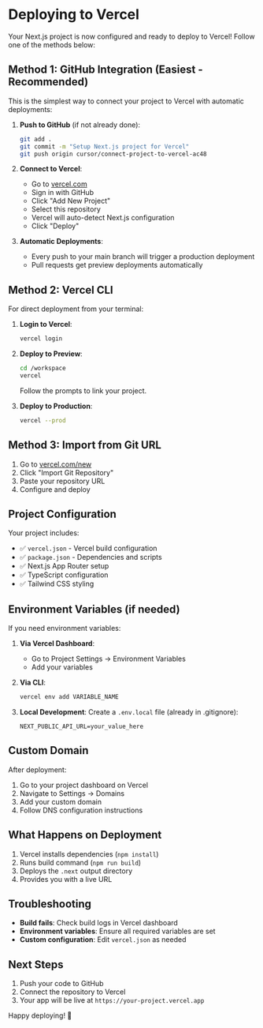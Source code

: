 # Deploying to Vercel

Your Next.js project is now configured and ready to deploy to Vercel! Follow one of the methods below:

## Method 1: GitHub Integration (Easiest - Recommended)

This is the simplest way to connect your project to Vercel with automatic deployments:

1. **Push to GitHub** (if not already done):
   ```bash
   git add .
   git commit -m "Setup Next.js project for Vercel"
   git push origin cursor/connect-project-to-vercel-ac48
   ```

2. **Connect to Vercel**:
   - Go to [vercel.com](https://vercel.com)
   - Sign in with GitHub
   - Click "Add New Project"
   - Select this repository
   - Vercel will auto-detect Next.js configuration
   - Click "Deploy"

3. **Automatic Deployments**:
   - Every push to your main branch will trigger a production deployment
   - Pull requests get preview deployments automatically

## Method 2: Vercel CLI

For direct deployment from your terminal:

1. **Login to Vercel**:
   ```bash
   vercel login
   ```

2. **Deploy to Preview**:
   ```bash
   cd /workspace
   vercel
   ```
   Follow the prompts to link your project.

3. **Deploy to Production**:
   ```bash
   vercel --prod
   ```

## Method 3: Import from Git URL

1. Go to [vercel.com/new](https://vercel.com/new)
2. Click "Import Git Repository"
3. Paste your repository URL
4. Configure and deploy

## Project Configuration

Your project includes:
- ✅ `vercel.json` - Vercel build configuration
- ✅ `package.json` - Dependencies and scripts
- ✅ Next.js App Router setup
- ✅ TypeScript configuration
- ✅ Tailwind CSS styling

## Environment Variables (if needed)

If you need environment variables:

1. **Via Vercel Dashboard**:
   - Go to Project Settings → Environment Variables
   - Add your variables

2. **Via CLI**:
   ```bash
   vercel env add VARIABLE_NAME
   ```

3. **Local Development**:
   Create a `.env.local` file (already in .gitignore):
   ```
   NEXT_PUBLIC_API_URL=your_value_here
   ```

## Custom Domain

After deployment:
1. Go to your project dashboard on Vercel
2. Navigate to Settings → Domains
3. Add your custom domain
4. Follow DNS configuration instructions

## What Happens on Deployment

1. Vercel installs dependencies (`npm install`)
2. Runs build command (`npm run build`)
3. Deploys the `.next` output directory
4. Provides you with a live URL

## Troubleshooting

- **Build fails**: Check build logs in Vercel dashboard
- **Environment variables**: Ensure all required variables are set
- **Custom configuration**: Edit `vercel.json` as needed

## Next Steps

1. Push your code to GitHub
2. Connect the repository to Vercel
3. Your app will be live at `https://your-project.vercel.app`

Happy deploying! 🚀
